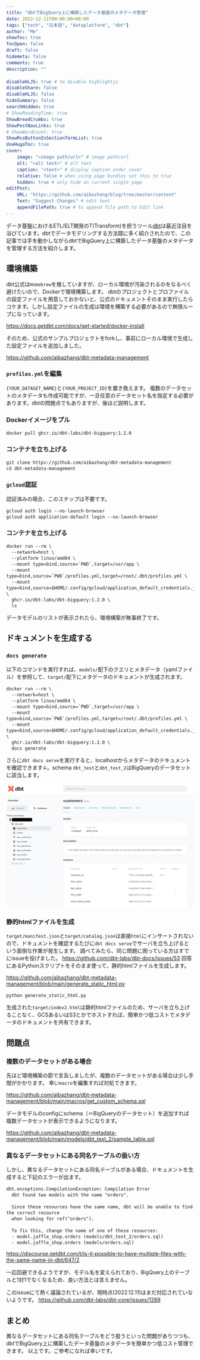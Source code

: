 ```yaml
---
title: "dbtでBigQuery上に構築したデータ基盤のメタデータ管理"
date: 2022-12-11T00:00:00+00:00
tags: ["tech", "日本語", "dataplatform", "dbt"]
author: "Me"
showToc: true
TocOpen: false
draft: false
hidemeta: false
comments: true
description: ""

disableHLJS: true # to disable highlightjs
disableShare: false
disableHLJS: false
hideSummary: false
searchHidden: true
# ShowReadingTime: true
ShowBreadCrumbs: true
ShowPostNavLinks: true
# ShowWordCount: true
ShowRssButtonInSectionTermList: true
UseHugoToc: true
cover:
    image: "<image path/url>" # image path/url
    alt: "<alt text>" # alt text
    caption: "<text>" # display caption under cover
    relative: false # when using page bundles set this to true
    hidden: true # only hide on current single page
editPost:
    URL: "https://github.com/aibazhang/blog/tree/master/content"
    Text: "Suggest Changes" # edit text
    appendFilePath: true # to append file path to Edit link
---
```


データ基盤におけるETL/ELT開発のT(Transform)を担うツール[dbt](https://www.getdbt.com/)は最近注目を浴びています。dbtでデータモデリングする方法既に多く紹介されたので、この記事では手を動かしながらdbtでBigQuery上に構築したデータ基盤のメタデータを管理する方法を紹介します。


## 環境構築


dbt公式は`Homebrew`を推していますが、ローカル環境が汚染されるのをなるべく避けたいので、Dockerで環境構築します。
dbtのプロジェクトとプロファイルの設定ファイルを用意しておかないと、公式のドキュメントそのまま実行したらコケます。しかし設定ファイルの生成は環境を構築する必要があるので無限ループになっています。

https://docs.getdbt.com/docs/get-started/docker-install

そのため、公式のサンプルプロジェクトをforkし、事前にローカル環境で生成した設定ファイルを追加しました。

https://github.com/aibazhang/dbt-metadata-management

### `profiles.yml`を編集

`{YOUR_DATASET_NAME}`と`{YOUR_PROJECT_ID}`を置き換えます。
複数のデータセットのメタデータも作成可能ですが、一旦任意のデータセット名を指定する必要があります。dbtの問題点でもありますが、後ほど説明します。

### Dockerイメージをプル

```console
docker pull ghcr.io/dbt-labs/dbt-bigquery:1.2.0
```

### コンテナを立ち上げる

```console
git clone https://github.com/aibazhang/dbt-metadata-management
cd dbt-metadata-management
```

### `gcloud`認証

認証済みの場合、このステップは不要です。

```console
gcloud auth login --no-launch-browser
gcloud auth application-default login --no-launch-browser
```

### コンテナを立ち上げる

```console
docker run --rm \
  --network=host \
  --platform linux/amd64 \
  --mount type=bind,source=`PWD`,target=/usr/app \
  --mount type=bind,source=`PWD`/profiles.yml,target=/root/.dbt/profiles.yml \
  --mount type=bind,source=$HOME/.config/gcloud/application_default_credentials.json,target=/root/.config/gcloud/application_default_credentials.json \
  ghcr.io/dbt-labs/dbt-bigquery:1.2.0 \
  ls
```

データモデルのリストが表示されたら、環境構築が無事終了です。

## ドキュメントを生成する

### `docs generate`

以下のコマンドを実行すれば、`models/`配下のクエリとメタデータ（yamlファイル）を参照して、`target/`配下にメタデータのドキュメントが生成されます。

```console
docker run --rm \
  --network=host \
  --platform linux/amd64 \
  --mount type=bind,source=`PWD`,target=/usr/app \
  --mount type=bind,source=`PWD`/profiles.yml,target=/root/.dbt/profiles.yml \
  --mount type=bind,source=$HOME/.config/gcloud/application_default_credentials.json,target=/root/.config/gcloud/application_default_credentials.json \
  ghcr.io/dbt-labs/dbt-bigquery:1.2.0 \
  docs generate
```

さらに`dbt docs serve`を実行すると、localhostからメタデータのドキュメントを確認できます↓。schema `dbt_test`と`dbt_test_2`はBigQueryのデータセットに該当します。

![](images/fadc7e047002-20221207.png)

### 静的htmlファイルを生成

`target/manifest.json`と`target/catalog.json`は直接`html`にインサートされないので、ドキュメントを確認するたびに`dbt docs serve`でサーバを立ち上げるという面倒な作業が発生します。
調べてみたら、同じ問題に困っている方はすでにissueを投げました。
https://github.com/dbt-labs/dbt-docs/issues/53
回答にあるPythonスクリプトをそのまま使って、静的htmlファイルを生成します。

https://github.com/aibazhang/dbt-metadata-management/blob/main/generate_static_html.py

```console
python generate_static_html.py
```

生成された`target/index2.html`は静的htmlファイルのため、サーバを立ち上げることなく、GCSあるいはS3とかでホストすれば、簡単かつ低コストでメタデータのドキュメントを共有できます。

## 問題点

### 複数のデータセットがある場合

先ほど環境構築の節で言及しましたが、複数のデータセットがある場合は少し手間がかかります。
幸い`macro`を編集すれば対処できます。

https://github.com/aibazhang/dbt-metadata-management/blob/main/macros/get_custom_schema.sql

データモデルのconfigにschema（＝BigQueryのデータセット）を追加すれば複数データセットが表示できるようになります。

https://github.com/aibazhang/dbt-metadata-management/blob/main/models/dbt_test_2/sample_table.sql

### 異なるデータセットにある同名テーブルの扱い方

しかし、異なるデータセットにある同名テーブルがある場合、ドキュメントを生成すると下記のエラーが出ます。

```console
dbt.exceptions.CompilationException: Compilation Error
  dbt found two models with the name "orders".
  
  Since these resources have the same name, dbt will be unable to find the correct resource
  when looking for ref("orders").
  
  To fix this, change the name of one of these resources:
  - model.jaffle_shop.orders (models/dbt_test_2/orders.sql)
  - model.jaffle_shop.orders (models/orders.sql)
```

https://discourse.getdbt.com/t/is-it-possible-to-have-multiple-files-with-the-same-name-in-dbt/647/2

一応回避できるようですが、モデル名を変えられており、BigQuery上のテーブルと1対1でなくなるため、良い方法とは言えません。


このissueにて熱く議論されているが、現時点(2022.12.11)はまだ対応されていないようです。
https://github.com/dbt-labs/dbt-core/issues/1269


## まとめ

異なるデータセットにある同名テーブルをどう扱うといった問題がありつつも、dbtでBigQuery上に構築したデータ基盤のメタデータを簡単かつ低コスト管理できます。
以上です。ご参考になれば幸いです。
